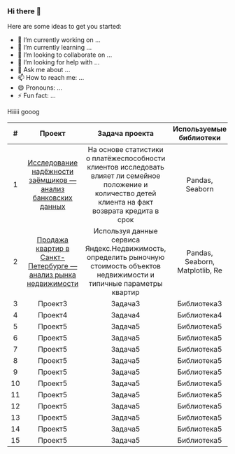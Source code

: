 ### Hi there 👋

<!--
**Grigorii-Glushak/Grigorii-Glushak** is a ✨ _special_ ✨ repository because its `README.md` (this file) appears on your GitHub profile.
-->
Here are some ideas to get you started:

- 🔭 I’m currently working on ...
- 🌱 I’m currently learning ...
- 👯 I’m looking to collaborate on ...
- 🤔 I’m looking for help with ...
- 💬 Ask me about ...
- 📫 How to reach me: ...
- 😄 Pronouns: ...
- ⚡ Fun fact: ...

Hiiiii gooog

| # | Проект | Задача проекта | Используемые библиотеки | Компетенции|
|:-------:|:--------:|:----------------:|:------------------------:|:--------:|
| 1 |[Исследование надёжности заёмщиков — анализ банковских данных](https://github.com/Grigorii-Glushak/Borrower_reliability_study/blob/5739a488877450a7befd3f611a3cebff8de491e0/Borrower_reliability_study.ipynb)|На основе статистики о платёжеспособности клиентов исследовать влияет ли семейное положение и количество детей клиента на факт возврата кредита в срок|Pandas, Seaborn|предобработка данных, исследовательский анализ данных|
| 2     | [Продажа квартир в Санкт-Петербурге — анализ рынка недвижимости](Sale_of_apartments_in_St._Petersburg.ipynb)| Используя данные сервиса Яндекс.Недвижимость, определить рыночную стоимость объектов недвижимости и типичные параметры квартир | Pandas, Seaborn, Matplotlib, Re|предобработка данных, исследовательский анализ данных, визуализация данных|
| 3     | Проект3| Задача3        | Библиотека3            ||
| 4     | Проект4| Задача4        | Библиотека4            ||
| 5     | Проект5| Задача5        | Библиотека5            ||
| 6     | Проект5| Задача5        | Библиотека5            ||
| 7     | Проект5| Задача5        | Библиотека5            ||
| 8     | Проект5| Задача5        | Библиотека5            ||
| 9     | Проект5| Задача5        | Библиотека5            ||
| 10    | Проект5| Задача5        | Библиотека5            ||
| 11    | Проект5| Задача5        | Библиотека5            ||
| 12    | Проект5| Задача5        | Библиотека5            ||
| 13    | Проект5| Задача5        | Библиотека5            ||
| 14    | Проект5| Задача5        | Библиотека5            ||
| 15    | Проект5| Задача5        | Библиотека5            ||
